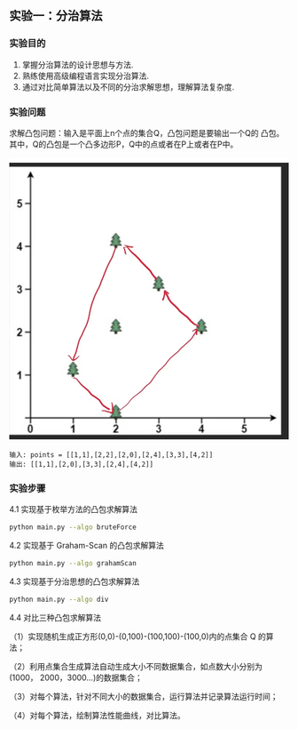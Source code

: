 ## 实验一：分治算法

### 实验目的
1. 掌握分治算法的设计思想与方法.
2. 熟练使用高级编程语言实现分治算法.
3. 通过对比简单算法以及不同的分治求解思想，理解算法复杂度.

### 实验问题
求解凸包问题：输入是平面上n个点的集合Q，凸包问题是要输出一个Q的
凸包。其中，Q的凸包是一个凸多边形P，Q中的点或者在P上或者在P中。

![img.png](img.png)
```
输入: points = [[1,1],[2,2],[2,0],[2,4],[3,3],[4,2]]
输出: [[1,1],[2,0],[3,3],[2,4],[4,2]]
```

### 实验步骤


4.1 实现基于枚举方法的凸包求解算法

```bash
python main.py --algo bruteForce 
```


4.2 实现基于 Graham-Scan 的凸包求解算法

```bash
python main.py --algo grahamScan 
```



4.3 实现基于分治思想的凸包求解算法
```bash
python main.py --algo div 
```


4.4 对比三种凸包求解算法 

（1）实现随机生成正方形(0,0)-(0,100)-(100,100)-(100,0)内的点集合 Q 的算法；

（2）利用点集合生成算法自动生成大小不同数据集合，如点数大小分别为(1000，
2000，3000…)的数据集合；

（3）对每个算法，针对不同大小的数据集合，运行算法并记录算法运行时间；

（4）对每个算法，绘制算法性能曲线，对比算法。
 